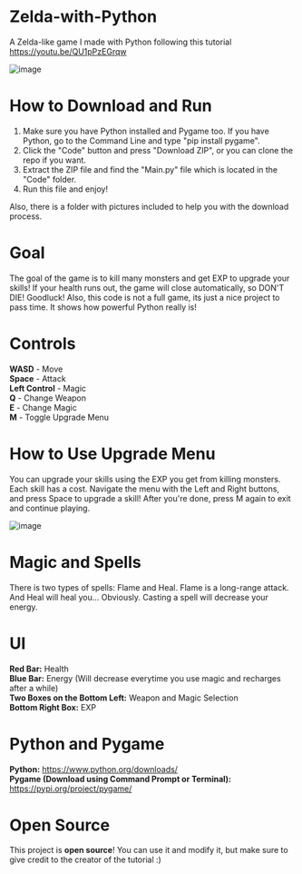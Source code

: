 # Zelda-with-Python
A Zelda-like game I made with Python following this tutorial https://youtu.be/QU1pPzEGrqw 

![image](https://user-images.githubusercontent.com/85440857/160607397-d085869c-3910-4091-b790-be096ee72b5a.png)

# How to Download and Run
1. Make sure you have Python installed and Pygame too. If you have Python, go to the Command Line and type "pip install pygame".
2. Click the "Code" button and press "Download ZIP", or you can clone the repo if you want.
3. Extract the ZIP file and find the "Main.py" file which is located in the "Code" folder.
4. Run this file and enjoy! <br /> 

Also, there is a folder with pictures included to help you with the download process.

# Goal
The goal of the game is to kill many monsters and get EXP to upgrade your skills! If your health runs out, the game will close automatically, so DON'T DIE! Goodluck! Also, this code is not a full game, its just a nice project to pass time. It shows how powerful Python really is!

# Controls
**WASD** - Move <br />
**Space** - Attack <br />
**Left Control** - Magic <br />
**Q** - Change Weapon <br />
**E** - Change Magic <br />
**M** - Toggle Upgrade Menu <br />

# How to Use Upgrade Menu
You can upgrade your skills using the EXP you get from killing monsters. Each skill has a cost. Navigate the menu with the Left and Right buttons, and press Space to upgrade a skill! After you're done, press M again to exit and continue playing.

![image](https://user-images.githubusercontent.com/85440857/160607803-02bb0038-c4bb-4336-9f0f-c56fcfd053ea.png)

# Magic and Spells
There is two types of spells: Flame and Heal. Flame is a long-range attack. And Heal will heal you... Obviously. Casting a spell will decrease your energy.

# UI
**Red Bar:** Health <br />
**Blue Bar:** Energy (Will decrease everytime you use magic and recharges after a while) <br />
**Two Boxes on the Bottom Left:** Weapon and Magic Selection <br />
**Bottom Right Box:** EXP <br />

# Python and Pygame
**Python:** https://www.python.org/downloads/ <br />
**Pygame (Download using Command Prompt or Terminal):** https://pypi.org/project/pygame/ <br />

# Open Source
This project is **open source**! You can use it and modify it, but make sure to give credit to the creator of the tutorial :)
